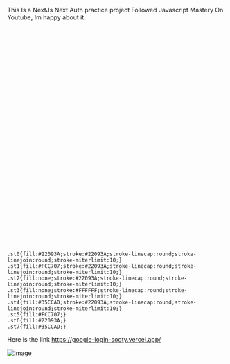 This Is a NextJs Next Auth practice project 
Followed Javascript Mastery On Youtube, Im happy about it.

<?xml version="1.0" ?><svg id="Layer_1" style="enable-background:new 0 0 80 80;" version="1.1" viewBox="0 0 80 80" xml:space="preserve" xmlns="http://www.w3.org/2000/svg" xmlns:xlink="http://www.w3.org/1999/xlink"><style type="text/css">
	.st0{fill:#22093A;stroke:#22093A;stroke-linecap:round;stroke-linejoin:round;stroke-miterlimit:10;}
	.st1{fill:#FCC707;stroke:#22093A;stroke-linecap:round;stroke-linejoin:round;stroke-miterlimit:10;}
	.st2{fill:none;stroke:#22093A;stroke-linecap:round;stroke-linejoin:round;stroke-miterlimit:10;}
	.st3{fill:none;stroke:#FFFFFF;stroke-linecap:round;stroke-linejoin:round;stroke-miterlimit:10;}
	.st4{fill:#35CCAD;stroke:#22093A;stroke-linecap:round;stroke-linejoin:round;stroke-miterlimit:10;}
	.st5{fill:#FCC707;}
	.st6{fill:#22093A;}
	.st7{fill:#35CCAD;}
</style><g><g><g><path class="st0" d="M69.777962,42.915974c0.983101,0.11739,2.823883,2.985184,3.011642,5.115681     c0.795921,9.031364-8.25914,11.703709-8.25914,11.703709s-2.736572,6.198399-11.67477,8.443653     c-9.118793,2.290619-16.435642,0.739899-21.80031-8.927605c-6.11215-11.014519,1.512434-21.744366,3.225611-25.390087     c1.713181-3.645716,1.649403-5.974646,0.010296-11.200401c-1.639103-5.225756-0.860519-10.710915,3.618515-12.393967     c2.986023-1.122035,7.614201,1.195584,9.48164,8.607302c1.664059,6.604517,0.247375,11.022448,0.247375,11.022448     s8.198734-6.130861,13.393505-4.059164c3.351936,1.336767,4.204063,4.992149,4.204063,4.992149     s3.794685,0.928329,5.467079,5.491171C72.149529,40.266197,69.777962,42.915974,69.777962,42.915974z"/><path class="st0" d="M65.236389,30.829691c1.199387,3.191881-0.505638,7.933168-6.904266,11.762541     c-5.828983,3.488461-10.668743,3.620998-12.197353-0.447021c-2.244068-5.972046,6.732841-9.34523,6.732841-9.34523"/><path class="st0" d="M69.777962,42.915974c0,0-4.838417,4.279366-7.686947,6.943363     c-6.529301,6.106323-13.62912,1.22868-8.880428-4.918812"/><path class="st0" d="M64.693474,47.791695c-1.439369,1.443619-6.276489,3.93111-5.982845,7.476452     c0.182568,2.204235,2.82486,5.565422,7.164867,3.934612"/></g><g><path class="st1" d="M69.182693,42.916027c0.983109,0.117393,2.823883,2.985184,3.011642,5.115681     c0.795929,9.031368-8.259136,11.703709-8.259136,11.703709s-2.736572,6.198406-11.67477,8.443653     c-9.118793,2.290619-16.435642,0.739899-21.80031-8.927601c-6.11215-11.014519,1.512432-21.74437,3.225611-25.390087     c1.713181-3.645718,1.649403-5.974646,0.010296-11.200403c-1.639103-5.225756-0.860519-10.710914,3.618515-12.393967     c2.986023-1.122034,7.614201,1.195585,9.48164,8.607304c1.664059,6.604515,0.247375,11.022446,0.247375,11.022446     s8.198734-6.130861,13.393505-4.059162c3.351933,1.336767,4.204067,4.992149,4.204067,4.992149     s3.794685,0.928328,5.467079,5.491167C71.554268,40.266254,69.182693,42.916027,69.182693,42.916027z"/><path class="st2" d="M64.641129,30.829748c1.199387,3.191881-0.505646,7.933168-6.90427,11.762537     c-5.828983,3.488464-10.668743,3.621002-12.197353-0.447018c-2.244068-5.972046,6.732841-9.34523,6.732841-9.34523"/><path class="st2" d="M69.182693,42.916027c0,0-4.838409,4.279366-7.686943,6.943367     c-6.529301,6.106323-13.62912,1.228676-8.880428-4.918812"/><path class="st2" d="M64.06897,47.496006c-1.439365,1.443619-6.24725,4.226856-5.953606,7.772194     c0.182568,2.204239,2.82486,5.565426,7.164871,3.934612"/></g><path class="st3" d="M37.093704,29.394165c-0.057213,0.604029-0.135536,1.092176-0.206738,1.435583"/><path class="st3" d="M37.513546,13.80463c-1.651897,0.386242-2.531223,3.645571-1.237129,7.803799    c0.578064,1.857462,0.818348,3.621393,0.881893,5.127151"/><path class="st3" d="M54.511234,49.995331c2.677216,0.69051,6.778481-2.968914,8.487343-4.791702"/><path class="st3" d="M63.909969,57.405293c2.221516-0.309525,4.727848-2.829651,4.727848-2.829651"/><path class="st2" d="M55.684834,64.177032c-1.412613,0.845886-3.228912,1.588737-5.500221,1.988358    c-5.755657,1.012657-8.14806,0-8.14806,0"/><path class="st2" d="M59.068195,61.168556c-0.247391,0.348598-0.567448,0.734859-0.965168,1.135426"/><path class="st3" d="M51.663078,35.87635c-2.782875,1.053146-5.4683,3.618153-4.044247,5.839672"/></g><g><g><path class="st0" d="M16.621424,51.672672c3.581488-0.241558,9.063974,3.195709,8.764902,10.166569     c-0.299074,6.970863-4.797798,10.253082-8.716753,10.488586c-3.53596,0.212502-8.276601-2.443512-8.203738-9.870808     C8.525528,56.372112,11.360929,52.027477,16.621424,51.672672z"/><path class="st0" d="M17.227156,57.063972c0.515085-0.270145,1.255623,1.072731,1.125069,4.302052     s-0.815073,4.942944-1.37833,5.225246c-0.508211,0.254723-1.152527-0.76059-1.048566-4.19046     C16.0105,59.590839,16.470596,57.460762,17.227156,57.063972z"/></g><path class="st0" d="M27.955072,53.186096c-3.157629,0.729828-3.916809,18.746002-0.415503,19.693794    c4.119825,1.115227,5.264812-7.176079,5.264812-7.176079s3.1325,6.75853,4.992149,7.059822    c4.939278,0.800247,4.402817-5.2808-0.570412-10.532333c0,0,7.813728-6.194027,2.892525-8.660995    c-3.407871-1.708344-7.202145,6.958874-7.202145,6.958874S32.369205,52.165848,27.955072,53.186096z"/><path class="st0" d="M46.952717,51.385777c-1.683369,0.168259-3.661568,1.242512-3.859013,8.443993    c-0.176289,6.429714,2.34473,6.448521,2.989609,6.384068c0.644878-0.064461,4.461411-0.116982,4.398155-7.122494    S49.446941,51.136475,46.952717,51.385777z"/><circle class="st0" cx="46.707726" cy="70.268936" r="2.965303"/><g><path class="st4" d="M15.31726,50.32198c3.581489-0.241558,9.063975,3.195709,8.764903,10.166569     c-0.299074,6.970863-4.7978,10.253075-8.716753,10.488586c-3.535961,0.212494-8.276602-2.443512-8.203739-9.870808     C7.221364,55.02142,10.056767,50.676781,15.31726,50.32198z"/><path class="st0" d="M15.922992,55.71328c0.515086-0.270145,1.255624,1.072731,1.12507,4.302048     c-0.130554,3.229321-0.815073,4.94294-1.378331,5.22525c-0.508211,0.254723-1.152527-0.76059-1.048565-4.190464     C14.706337,58.240143,15.166432,56.110069,15.922992,55.71328z"/></g><path class="st4" d="M26.653601,51.832809c-3.157631,0.729828-3.916809,18.746002-0.415503,19.693794    c4.119823,1.115219,5.264811-7.176086,5.264811-7.176086s3.132502,6.758537,4.992151,7.05983    c4.939278,0.800247,4.402817-5.2808-0.570412-10.532333c0,0,7.813725-6.194031,2.892525-8.660995    c-3.407871-1.708344-7.202143,6.958874-7.202143,6.958874S31.067734,50.812561,26.653601,51.832809z"/><path class="st4" d="M45.385735,50.117439c-1.683369,0.168259-3.661572,1.242512-3.859016,8.443993    c-0.176289,6.42971,2.344734,6.448517,2.989609,6.384064c0.644878-0.064461,4.461411-0.116982,4.398155-7.12249    S47.879955,49.868134,45.385735,50.117439z"/><circle class="st4" cx="45.140743" cy="69.000595" r="2.965303"/><path class="st3" d="M9.955609,65.278473c0.165233,0.503899,0.371754,0.970596,0.629879,1.350037"/><path class="st3" d="M14.610016,52.235542c-2.50554,0.493443-6.027692,4.319393-5.159782,10.648392"/><path class="st3" d="M44.610806,67.8619c-0.786942,0.293434-0.975773,1.61306-0.351738,2.13607"/><path class="st3" d="M43.776146,55.198784c-0.310158,1.952961-0.479294,4.430744-0.065979,6.084"/><path class="st3" d="M44.30827,52.780216c-0.077473,0.241016-0.159492,0.546116-0.240761,0.899078"/><path class="st3" d="M25.782404,63.333416c-0.170885,1.346294,0.429667,5.091763,0.942326,5.892399"/><path class="st3" d="M34.487598,57.559738c0.240295-0.691513,1.619041-2.713665,3.238083-3.73254"/></g><g><polygon class="st5" points="21.85498,30.022461 20.681368,32.334919 18.535156,33.342285 20.195068,34.696201     21.85498,36.662109 23.179134,34.227608 25.174805,33.342285 22.962025,31.734177   "/><g><path class="st6" d="M21.85498,41.174805c-0.26123,0-0.478027-0.201172-0.498535-0.460938     c-0.482422-6.197754-0.675293-6.390625-6.873047-6.873047c-0.260254-0.020508-0.460938-0.237305-0.460938-0.498535     s0.200684-0.478027,0.460938-0.498535c6.197754-0.482422,6.390625-0.675293,6.873047-6.873047     c0.020508-0.260254,0.237305-0.460938,0.498535-0.460938s0.478027,0.200684,0.498535,0.460938     c0.482422,6.197754,0.675293,6.390625,6.872559,6.873047c0.260254,0.020508,0.460938,0.237305,0.460938,0.498535     s-0.200684,0.478027-0.460938,0.498535c-6.197266,0.482422-6.390137,0.675293-6.872559,6.873047     C22.333008,40.973633,22.116211,41.174805,21.85498,41.174805z M18.535156,33.342285     c1.998047,0.464355,2.855469,1.321777,3.319824,3.319824c0.464844-1.998535,1.321289-2.855469,3.319824-3.319824     c-1.998535-0.464355-2.85498-1.321289-3.319824-3.319824C21.390625,32.020508,20.533203,32.87793,18.535156,33.342285z"/></g></g><g><polygon class="st5" points="63.759766,10.942871 62.286659,13.050632 59.862305,14.84082 62.286659,16.468355     63.759766,18.739258 65.280235,16.468355 67.657227,14.84082 64.998184,13.608452   "/><g><path class="st6" d="M63.759766,23.416504c-0.260742,0-0.478516-0.200684-0.498047-0.460938     c-0.530273-6.801758-0.81543-7.086426-7.617188-7.616211c-0.259766-0.020508-0.460938-0.237305-0.460938-0.498535     s0.201172-0.478027,0.460938-0.498535c6.801758-0.529297,7.086914-0.813965,7.617188-7.615723     c0.019531-0.260254,0.237305-0.460938,0.498047-0.460938l0,0c0.260742,0,0.478516,0.200684,0.498047,0.461426     c0.529297,6.80127,0.814453,7.085938,7.616211,7.615233c0.259766,0.020508,0.460938,0.237305,0.460938,0.498535     s-0.201172,0.478027-0.460938,0.498535c-6.801758,0.529785-7.086914,0.814453-7.616211,7.615723     C64.238281,23.21582,64.020508,23.416504,63.759766,23.416504z M59.862305,14.84082     c2.414062,0.513184,3.383789,1.48291,3.897461,3.898438c0.512695-2.415527,1.482422-3.385254,3.897461-3.898438     c-2.415039-0.512695-3.384766-1.482422-3.897461-3.897949C63.246094,13.358398,62.276367,14.328125,59.862305,14.84082z"/></g></g><g><polygon class="st7" points="16.938965,17.262207 15.494141,18.720215 16.938965,20.177734 18.40918,18.719727   "/><g><path class="st6" d="M16.931641,23.830078c-0.26123,0-0.478027-0.200684-0.498535-0.460938     c-0.294434-3.778809-0.37207-3.856445-4.150391-4.150391c-0.260742-0.020508-0.461426-0.237305-0.461426-0.498535     s0.200684-0.478027,0.460938-0.498535c3.77881-0.294434,3.856444-0.37207,4.150878-4.150879     c0.020508-0.260254,0.237305-0.460938,0.498535-0.460938l0,0c0.26123,0,0.478027,0.200684,0.498535,0.461426     c0.293945,3.778319,0.371582,3.855958,4.150391,4.149901c0.260742,0.020508,0.461426,0.237305,0.461426,0.498535     s-0.200684,0.478027-0.460938,0.498535c-3.779297,0.294434-3.856934,0.37207-4.150879,4.150391     C17.409668,23.629395,17.192871,23.830078,16.931641,23.830078z M15.494141,18.720215     c0.739746,0.276855,1.17041,0.711914,1.444824,1.45752c0.282227-0.741699,0.723145-1.178223,1.470215-1.458008     c-0.74707-0.279297-1.187988-0.716309-1.470215-1.45752C16.664551,18.007812,16.233887,18.442871,15.494141,18.720215z"/></g><g><path class="st6" d="M16.931641,23.830078c-0.26123,0-0.478027-0.200684-0.498535-0.460938     c-0.294434-3.778809-0.37207-3.856445-4.150391-4.150391c-0.260742-0.020508-0.461426-0.237305-0.461426-0.498535     s0.200684-0.478027,0.460938-0.498535c3.77881-0.294434,3.856444-0.37207,4.150878-4.150879     c0.020508-0.260254,0.237305-0.460938,0.498535-0.460938l0,0c0.26123,0,0.478027,0.200684,0.498535,0.461426     c0.293945,3.778319,0.371582,3.855958,4.150391,4.149901c0.260742,0.020508,0.461426,0.237305,0.461426,0.498535     s-0.200684,0.478027-0.460938,0.498535c-3.779297,0.294434-3.856934,0.37207-4.150879,4.150391     C17.409668,23.629395,17.192871,23.830078,16.931641,23.830078z M15.494141,18.720215     c0.739746,0.276855,1.17041,0.711914,1.444824,1.45752c0.282227-0.741699,0.723145-1.178223,1.470215-1.458008     c-0.74707-0.279297-1.187988-0.716309-1.470215-1.45752C16.664551,18.007812,16.233887,18.442871,15.494141,18.720215z"/></g></g></g></svg>

Here is the link
https://google-login-sooty.vercel.app/

![image](https://github.com/muthee-p/google-login/assets/117924809/bf043f62-633b-46c2-9b2a-b7c13f16a2bb)
